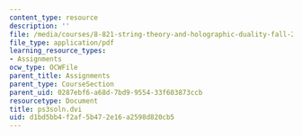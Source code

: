 ```yaml
---
content_type: resource
description: ''
file: /media/courses/8-821-string-theory-and-holographic-duality-fall-2014/d1bd5bb4f2af5b472e16a2598d820cb5_MIT8_821F14_pssol3.pdf
file_type: application/pdf
learning_resource_types:
- Assignments
ocw_type: OCWFile
parent_title: Assignments
parent_type: CourseSection
parent_uid: 0287ebf6-a68d-7bd9-9554-33f603873ccb
resourcetype: Document
title: ps3soln.dvi
uid: d1bd5bb4-f2af-5b47-2e16-a2598d820cb5
---
```

